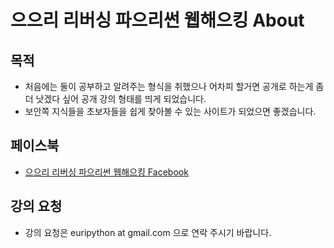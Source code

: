 # 으으리 리버싱 파으리썬 웹해으킹 About

## 목적

- 처음에는 둘이 공부하고 알려주는 형식을 취했으나 어차피 할거면 공개로 하는게 좀 더 낫겠다 싶어 공개 강의 형태를 띄게 되었습니다.
- 보안쪽 지식들을 초보자들을 쉽게 찾아볼 수 있는 사이트가 되었으면 좋겠습니다.

## 페이스북

- [으으리 리버싱 파으리썬 웹해으킹 Facebook](https://www.facebook.com/groups/1512856868944848/)

## 강의 요청

- 강의 요청은 euripython at gmail.com 으로 연락 주시기 바랍니다.